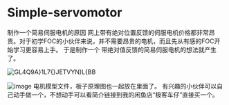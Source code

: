 # Simple-servomotor
制作一个简易伺服电机的原因
网上带有绝对位置反馈的伺服电机价格都非常昂贵。对于初学FOC的小伙伴来说，并不需要昂贵的电机，而且先从有感的FOC开始学习更容易上手。
于是制作一个 带绝对值反馈的简易伺服电机的想法就产生了。

![GL4Q9A}1L7{}JETVYN)L{BB](https://github.com/lookUMA/Simple-servomotor/assets/37033755/be39bd35-4d5e-4676-b251-413af8616323)


![image](https://github.com/lookUMA/Simple-servomotor/assets/37033755/9a0dd6ad-4839-4677-9934-ae4c0a7c8b49)
电机模型文件，板子原理图也一起放在里面了。
有兴趣的小伙伴可以自己动手做一个，不想动手可以看简介链接到我的闲鱼店“极客车仔”直接买一个。
